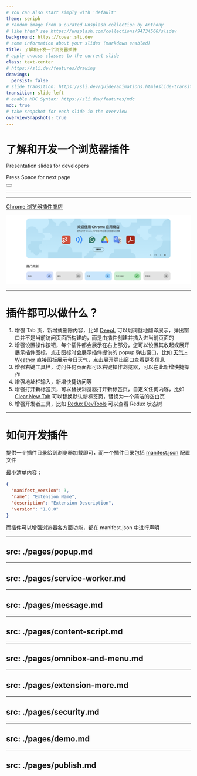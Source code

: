 ```yaml
---
# You can also start simply with 'default'
theme: seriph
# random image from a curated Unsplash collection by Anthony
# like them? see https://unsplash.com/collections/94734566/slidev
background: https://cover.sli.dev
# some information about your slides (markdown enabled)
title: 了解和开发一个浏览器插件
# apply unocss classes to the current slide
class: text-center
# https://sli.dev/features/drawing
drawings:
  persist: false
# slide transition: https://sli.dev/guide/animations.html#slide-transitions
transition: slide-left
# enable MDC Syntax: https://sli.dev/features/mdc
mdc: true
# take snapshot for each slide in the overview
overviewSnapshots: true
---
```


# 了解和开发一个浏览器插件

Presentation slides for developers

<div class="pt-12">
  <span @click="$slidev.nav.next" class="px-2 py-1 rounded cursor-pointer" hover="bg-white bg-opacity-10">
    Press Space for next page <carbon:arrow-right class="inline"/>
  </span>
</div>

<div class="abs-br m-6 flex gap-2">
  <button @click="$slidev.nav.openInEditor()" title="Open in Editor" class="text-xl slidev-icon-btn opacity-50 !border-none !hover:text-white">
    <carbon:edit />
  </button>
  <a href="https://github.com/slidevjs/slidev" target="_blank" alt="GitHub" title="Open in GitHub"
    class="text-xl slidev-icon-btn opacity-50 !border-none !hover:text-white">
    <carbon-logo-github />
  </a>
</div>

<!--
The last comment block of each slide will be treated as slide notes. It will be visible and editable in Presenter Mode along with the slide. [Read more in the docs](https://sli.dev/guide/syntax.html#notes)
-->

---

<Toc columns="2" />

---

[Chrome 浏览器插件商店](https://chromewebstore.google.com)

![store](./assets/store.png)

---

# 插件都可以做什么？

1. 增强 Tab 页，新增或删除内容，比如 [DeepL](https://chromewebstore.google.com/detail/deepl%EF%BC%9A%E4%BA%BA%E5%B7%A5%E6%99%BA%E8%83%BD%E7%BF%BB%E8%AF%91%E5%99%A8%E5%92%8C%E5%86%99%E4%BD%9C%E5%8A%A9%E6%89%8B/cofdbpoegempjloogbagkncekinflcnj) 可以划词就地翻译展示，弹出窗口并不是当前访问页面所构建的，而是由插件创建并插入进当前页面的
2. 增强设置操作按钮，每个插件都会展示在右上部分，您可以设置其收起或展开展示插件图标，点击图标时会展示插件提供的 popup 弹出窗口，比如 [天气 - Weather](https://chromewebstore.google.com/detail/%E5%A4%A9%E6%B0%94-weather/ibieofighcnndjcjchdahdiacjpmkhgf) 直接图标展示今日天气，点击展开弹出窗口查看更多信息
3. 增强右键工具栏，访问任何页面都可以右键操作浏览器，可以在此新增快捷操作
4. 增强地址栏输入，新增快捷访问等
5. 增强打开新标签页，可以替换浏览器打开新标签页，自定义任何内容，比如 [Clear New Tab](https://chromewebstore.google.com/detail/clear-new-tab/felphkbfjadmcejnibcmcncimlappdde) 可以替换默认新标签页，替换为一个简洁的空白页
6. 增强开发者工具，比如 [Redux DevTools](https://chromewebstore.google.com/detail/redux-devtools/lmhkpmbekcpmknklioeibfkpmmfibljd) 可以查看 Redux 状态树

---

# 如何开发插件

提供一个插件目录给到浏览器加载即可，而一个插件目录包括 [manifest.json](https://developer.chrome.com/docs/extensions/reference/manifest) 配置文件

最小清单内容：

```json
{
  "manifest_version": 3,
  "name": "Extension Name",
  "description": "Extension Description",
  "version": "1.0.0"
}
```

而插件可以增强浏览器各方面功能，都在 manifest.json 中进行声明

---
src: ./pages/popup.md
---

---
src: ./pages/service-worker.md
---

---
src: ./pages/message.md
---

---
src: ./pages/content-script.md
---

---
src: ./pages/omnibox-and-menu.md
---

---
src: ./pages/extension-more.md
---

---
src: ./pages/security.md
---

---
src: ./pages/demo.md
---

---
src: ./pages/publish.md
---
